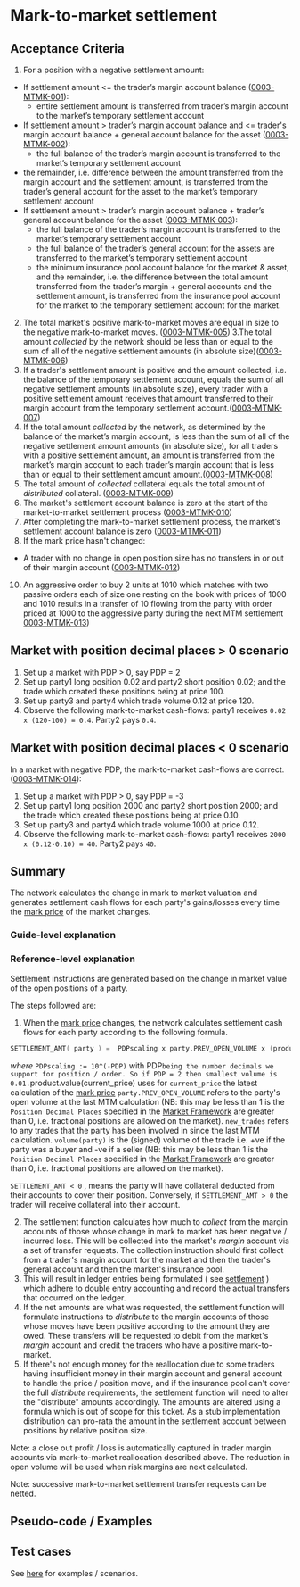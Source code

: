 # Mark-to-market settlement

## Acceptance Criteria

1. For a position with a negative settlement amount:

- If settlement amount <= the trader’s margin account balance (<a name="0003-MTMK-001" href="#0003-MTMK-001">0003-MTMK-001</a>):
  - entire settlement amount is transferred from trader’s margin account to the market’s temporary settlement account
- If settlement amount > trader’s margin account balance  and <= trader's margin account balance + general account balance for the asset (<a name="0003-MTMK-002" href="#0003-MTMK-002">0003-MTMK-002</a>):
  - the full balance of the trader’s margin account is transferred to the market’s temporary settlement account
- the remainder, i.e. difference between the amount transferred from the margin account and the settlement amount, is transferred from the trader’s general account for the asset to the market’s temporary settlement account
- If settlement amount > trader’s margin account balance + trader’s general account balance for the asset (<a name="0003-MTMK-003" href="#0003-MTMK-003">0003-MTMK-003</a>):
  - the full balance of the trader’s margin account is transferred to the market’s temporary settlement account
  - the full balance of the trader’s general account for the assets are transferred to the market’s temporary settlement account
  - the minimum insurance pool account balance for the market & asset, and the remainder, i.e. the difference between the total amount transferred from the trader’s margin + general accounts and the settlement amount, is transferred from the insurance pool account for the market to the temporary settlement account for the market.
2. The total market's positive mark-to-market moves are equal in size to the negative mark-to-market moves. (<a name="0003-MTMK-005" href="#0003-MTMK-005">0003-MTMK-005</a>)
3.The total amount *collected* by the network should be less than or equal to the sum of all of the negative settlement amounts (in absolute size)(<a name="0003-MTMK-006" href="#0003-MTMK-006">0003-MTMK-006</a>)
4. If a trader's settlement amount is positive and the amount collected, i.e. the balance of the temporary settlement account, equals the sum of all negative settlement amounts (in absolute size), every trader with a positive settlement amount receives that amount transferred to their margin account from the temporary settlement account.(<a name="0003-MTMK-007" href="#0003-MTMK-007">0003-MTMK-007</a>)
5. If the total amount *collected* by the network, as determined by the balance of the market’s margin account, is less than the sum of all of the negative settlement amount amounts (in absolute size), for all traders with a positive settlement amount, an amount  is transferred from the market’s margin account to each trader’s margin account that is less than or equal to their settlement amount amount.(<a name="0003-MTMK-008" href="#0003-MTMK-008">0003-MTMK-008</a>)
6. The total amount of *collected* collateral equals the total amount of *distributed* collateral. (<a name="0003-MTMK-009" href="#0003-MTMK-009">0003-MTMK-009</a>)
7. The market's settlement account balance is zero at the start of the market-to-market settlement process (<a name="0003-MTMK-010" href="#0003-MTMK-010">0003-MTMK-010</a>)
8. After completing the mark-to-market settlement process, the market’s settlement account balance is zero (<a name="0003-MTMK-011" href="#0003-MTMK-011">0003-MTMK-011</a>)
9. If the mark price hasn't changed:

- A trader with no change in open position size has no transfers in or out of their margin account (<a name="0003-MTMK-012" href="#0003-MTMK-012">0003-MTMK-012</a>)
10. An aggressive order to buy 2 units at 1010 which matches with two passive orders each of size one resting on the book with prices of 1000 and 1010 results in a transfer of 10 flowing from the party with order priced at 1000 to the aggressive party during the next MTM settlement <a name="0003-MTMK-013" href="#0003-MTMK-013">0003-MTMK-013</a>)

## Market with position decimal places > 0 scenario

1. Set up a market with PDP > 0, say PDP = 2
1. Set up party1 long position 0.02 and party2 short position 0.02; and the trade which created these positions being at price 100.
1. Set up party3 and party4 which trade volume 0.12 at price 120.
1. Observe the following mark-to-market cash-flows: party1 receives `0.02 x (120-100) = 0.4`. Party2 pays `0.4`.

## Market with position decimal places < 0 scenario

In a market with negative PDP, the mark-to-market cash-flows are correct. (<a name="0003-MTMK-014" href="#0003-MTMK-014">0003-MTMK-014</a>):

1. Set up a market with PDP > 0, say PDP = -3
1. Set up party1 long position 2000 and party2 short position 2000; and the trade which created these positions being at price 0.10.
1. Set up party3 and party4 which trade volume 1000 at price 0.12.
1. Observe the following mark-to-market cash-flows: party1 receives `2000 x (0.12-0.10) = 40`. Party2 pays `40`.

## Summary

The network calculates the change in mark to market valuation and generates settlement cash flows for each party's gains/losses every time the [mark price](./0009-MRKP-mark_price.md) of the market changes.

### Guide-level explanation

### Reference-level explanation

Settlement instructions are generated based on the change in market value of the open positions of a party.

The steps followed are:

1. When the [mark price](./0009-MRKP-mark_price.md) changes, the network calculates settlement cash flows for each party according to the following formula.

``` go
SETTLEMENT_AMT( party ) =  PDPscaling x party.PREV_OPEN_VOLUME x (product.value(current_price) - product.value(prev_mark_price)) + SUM(from i=1 to new_trades.length)( PDPscaling x new_trade(i).volume(party) x (product.value(current_price) - new_trade(i).price ) )
```

*where*
`PDPscaling := 10^(-PDP)` with PDP` being the number decimals we support for position / order. So if PDP = 2 then smallest volume is 0.01.
`product.value(current_price) uses for `current_price` the latest calculation of the [mark price](./0009-MRKP-mark_price.md)
`party.PREV_OPEN_VOLUME` refers to the party's open volume at the last MTM calculation (NB: this may be less than 1 is the `Position Decimal Places` specified in the [Market Framework](./0001-MKTF-market_framework.md) are greater than 0, i.e. fractional positions are allowed on the market).
`new_trades` refers to any trades that the party has been involved in since the last MTM calculation.
`volume(party)` is the (signed) volume  of the trade i.e. +ve if the party was a buyer and -ve if a seller (NB: this may be less than 1 is the `Position Decimal Places` specified in the [Market Framework](./0001-MKTF-market_framework.md) are greater than 0, i.e. fractional positions are allowed on the market).

`SETTLEMENT_AMT < 0` , means the party will have collateral deducted from their accounts to cover their position.  Conversely,  if  `SETTLEMENT_AMT > 0`  the trader will receive collateral  into their account.

2. The settlement function calculates how much to *collect* from the margin accounts of those whose change in mark to market has been negative / incurred loss.  This will be collected into the market's *margin* account via a set of transfer requests.  The collection instruction should first collect from a trader's margin account for the market and then the trader's general account and then the market's insurance pool.
3. This will result in ledger entries  being formulated ( see [settlement](./0002-STTL-settlement.md) ) which adhere to double entry accounting and record the actual transfers that occurred on the ledger.
4. If the net amounts are what was requested, the settlement function will formulate instructions to *distribute* to the margin accounts of those whose moves have been positive according to the amount they are owed. These transfers will be requested to debit from the market's *margin* account and credit the traders who have a  positive mark-to-market.
5. If there's not enough money for the reallocation due to some traders having insufficient money in their margin account and general account to handle the price / position move, and if the insurance pool can't cover the full *distribute* requirements, the settlement function will need to alter the "distribute" amounts accordingly. The amounts are altered using a formula which is out of scope for this ticket. As a stub implementation distribution can pro-rata the amount in the settlement account between positions by relative position size.

Note: a close out profit / loss is automatically captured in trader margin accounts via mark-to-market reallocation described above. The reduction in open volume will be used when risk margins are next calculated.

Note: successive mark-to-market settlement transfer requests can be netted.

## Pseudo-code / Examples

## Test cases

See [here](https://drive.google.com/file/d/18o_sCC5OLS59is4cvSce8lcxQAigCrB1/view?usp=sharing) for examples / scenarios.
